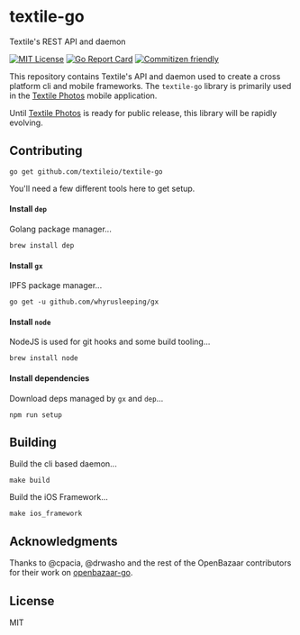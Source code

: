 # textile-go

Textile's REST API and daemon

[![MIT License](http://img.shields.io/badge/license-MIT-blue.svg?style=flat)](LICENSE) [![Go Report Card](https://goreportcard.com/badge/github.com/textileio/textile-go)](https://goreportcard.com/report/github.com/textileio/textile-go) [![Commitizen friendly](https://img.shields.io/badge/commitizen-friendly-brightgreen.svg)](http://commitizen.github.io/cz-cli/)

This repository contains Textile's API and daemon used to create a cross platform cli and mobile frameworks. The ```textile-go``` library is primarily used in the [Textile Photos](https://www.textile.photos) mobile application. 

Until [Textile Photos](https://www.textile.photos) is ready for public release, this library will be rapidly evolving.

## Contributing

```
go get github.com/textileio/textile-go
```

You'll need a few different tools here to get setup.

#### Install `dep`

Golang package manager...

```
brew install dep
```

#### Install `gx`

IPFS package manager...

```
go get -u github.com/whyrusleeping/gx
```

#### Install `node`

NodeJS is used for git hooks and some build tooling...

```
brew install node
```

#### Install dependencies

Download deps managed by `gx` and `dep`...

```
npm run setup
```

## Building

Build the cli based daemon...

```
make build
```

Build the iOS Framework...

```
make ios_framework
``` 

## Acknowledgments

Thanks to @cpacia, @drwasho and the rest of the OpenBazaar contributors for their work on [openbazaar-go](https://github.com/OpenBazaar/openbazaar-go). 

## License

MIT
